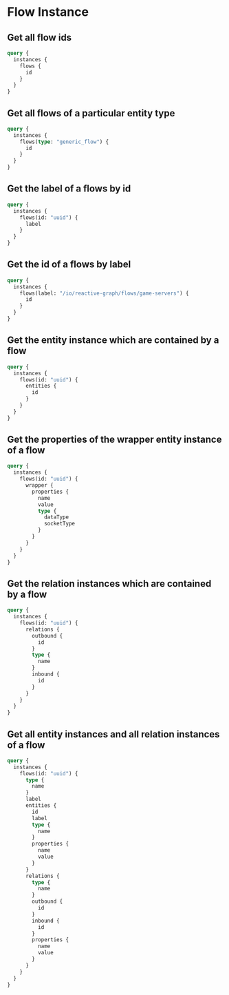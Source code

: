 # Flow Instance

## Get all flow ids

```graphql
query {
  instances {
    flows {
      id
    }
  }
}
```

## Get all flows of a particular entity type

```graphql
query {
  instances {
    flows(type: "generic_flow") {
      id
    }
  }
}
```

## Get the label of a flows by id

```graphql
query {
  instances {
    flows(id: "uuid") {
      label
    }
  }
}
```

## Get the id of a flows by label

```graphql
query {
  instances {
    flows(label: "/io/reactive-graph/flows/game-servers") {
      id
    }
  }
}
```

## Get the entity instance which are contained by a flow

```graphql
query {
  instances {
    flows(id: "uuid") {
      entities {
        id
      }
    }
  }
}
```

## Get the properties of the wrapper entity instance of a flow

```graphql
query {
  instances {
    flows(id: "uuid") {
      wrapper {
        properties {
          name
          value
          type {
            dataType
            socketType
          }
        }
      }
    }
  }
}
```

## Get the relation instances which are contained by a flow

```graphql
query {
  instances {
    flows(id: "uuid") {
      relations {
        outbound {
          id
        }
        type {
          name
        }
        inbound {
          id
        }
      }
    }
  }
}
```

## Get all entity instances and all relation instances of a flow

```graphql
query {
  instances {
    flows(id: "uuid") {
      type {
        name
      }
      label
      entities {
        id
        label
        type {
          name
        }
        properties {
          name
          value
        }
      }
      relations {
        type {
          name
        }
        outbound {
          id
        }
        inbound {
          id
        }
        properties {
          name
          value
        }
      }
    }
  }
}
```
